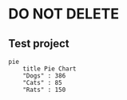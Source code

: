 # DO NOT DELETE
## Test project

```mermaid
pie
    title Pie Chart
    "Dogs" : 386
    "Cats" : 85
    "Rats" : 150 
```


